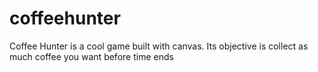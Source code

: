 # coffeehunter
Coffee Hunter is a cool game built with canvas. Its objective is collect as much coffee you want before time ends

